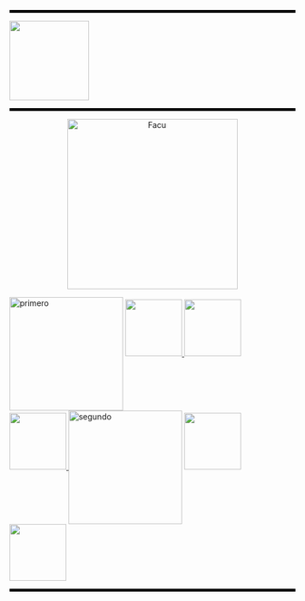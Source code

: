 
<hr style="border:2px solid black;">

  <a href="https://github.com/caroalonso">
    <img
      height="140px"
      src="https://github-readme-stats.vercel.app/api/top-langs/?username=caroalonso&layout=compact&theme=dark&title_color=020202&text_color=020202&bg_color=ffffffde&border_color=020202&v=2"
    />
  </a>



<hr style="border:2px solid black;">

<p align="center">
  <img src="https://i.postimg.cc/ZY1tWNNr/uni.png)](https://postimg.cc/pyY17pqT" alt="Facu" width="300">
</p>



<img src="https://i.postimg.cc/5y5g8PpY/primera-o.png)](https://postimg.cc/m1D7syvB" alt="primero" width="200" height="" align="center">

 <a href="https://github.com/caroalonso/CADP">
  <img height="100px" src="https://github-readme-stats.vercel.app/api/pin/?username=caroalonso&repo=CADP&title_color=522c08&text_color=ff7b68&bg_color=f4cecb&border_color=522c08" />
</a>

<a href="https://github.com/caroalonso/ADC">
  <img height="100px" src="https://github-readme-stats.vercel.app/api/pin/?username=caroalonso&repo=ADC&title_color=522c08&text_color=ff7b68&bg_color=f4cecb&border_color=522c08" />
</a>

<a href="https://github.com/caroalonso/TDP">
  <img height="100px" src="https://github-readme-stats.vercel.app/api/pin/?username=caroalonso&repo=TDP&title_color=522c08&text_color=ff7b68&bg_color=f4cecb&border_color=522c08" />
</a>



<img src="https://i.postimg.cc/fRjR9Yx3/segundoa-o.png)](https://postimg.cc/G4tR08gr" alt="segundo" width="200" height="" align="center">

  <a href="https://github.com/caroalonso/AyED">
  <img height="100px" src="https://github-readme-stats.vercel.app/api/pin/?username=caroalonso&repo=AyED&title_color=522c08&text_color=ff7b68&bg_color=f4cecb&border_color=522c08" />
</a>

  <a href="https://github.com/caroalonso/DBD">
  <img height="100px" src="https://github-readme-stats.vercel.app/api/pin/?username=caroalonso&repo=DBD&title_color=522c08&text_color=ff7b68&bg_color=f4cecb&border_color=522c08" />
</a>



<hr style="border:2px solid black;">


